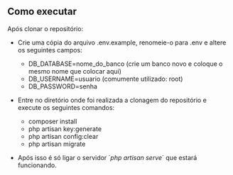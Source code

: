 ## Como executar

Após clonar o repositório:

- Crie uma cópia do arquivo .env.example, renomeie-o para .env e altere os seguintes campos:
	- DB_DATABASE=nome_do_banco (crie um banco novo e coloque o mesmo nome que colocar aqui)
	- DB_USERNAME=usuario (comumente utilizado: root)
	- DB_PASSWORD=senha
- Entre no diretório onde foi realizada a clonagem do repositório e execute os seguintes comandos:
	- composer install
	- php artisan key:generate
	- php artisan config:clear
	- php artisan migrate

- Após isso é só ligar o servidor ´*php artisan serve*´ que estará funcionando.
